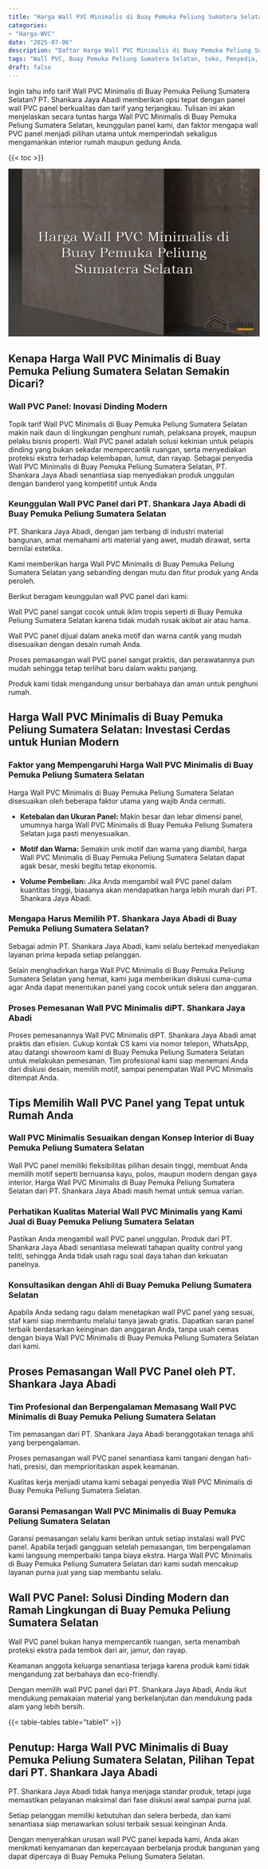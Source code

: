 ```yaml
---
title: "Harga Wall PVC Minimalis di Buay Pemuka Peliung Sumatera Selatan"
categories: 
- "Harga-WVC"
date: "2025-07-06"
description: "Daftar Harga Wall PVC Minimalis di Buay Pemuka Peliung Sumatera Selatan bagi hunian, kantor, serta toko. Material unggulan, beragam motif, pilihan warna elegan, dengan servis penempatan dikerjakan oleh tim profesional serta kepastian resmi!|Servis distribusi Wall PVC Minimalis di Buay Pemuka Peliung Sumatera Selatan untuk keperluan tempat tinggal, perkantoran, atau gerai, dengan produk terbaik dan instalasi oleh teknisi ahli dan kepastian resmi.|Solusi Wall PVC Minimalis di Buay Pemuka Peliung Sumatera Selatan yang terpercaya untuk rumah, perkantoran, dan toko, dengan produk terbaik dan penempatan dikerjakan oleh tenaga ahli profesional serta jaminan resmi.|Penjualan Wall PVC Minimalis di Buay Pemuka Peliung Sumatera Selatan untuk tempat tinggal, office, dan ritel, dengan produk terbaik dan penempatan ditangani oleh tim ahli, lengkap dengan garansi resmi.}"
tags: "Wall PVC, Buay Pemuka Peliung Sumatera Selatan, toko, Penyedia, distributor"
draft: false
---
```


Ingin tahu info tarif Wall PVC Minimalis di Buay Pemuka Peliung Sumatera Selatan? PT. Shankara Jaya Abadi memberikan opsi tepat dengan panel wall PVC panel berkualitas dan tarif yang terjangkau. Tulisan ini akan menjelaskan secara tuntas harga Wall PVC Minimalis di Buay Pemuka Peliung Sumatera Selatan, keunggulan panel kami, dan faktor mengapa wall PVC panel menjadi pilihan utama untuk memperindah sekaligus mengamankan interior rumah maupun gedung Anda.

{{< toc >}}

![Harga Wall PVC Minimalis di Buay Pemuka Peliung Sumatera Selatan](/images/Harga-WVC/Harga-Wall-PVC-Minimalis-di-Buay-Pemuka-Peliung-Sumatera-Selatan.png)


## Kenapa Harga Wall PVC Minimalis di Buay Pemuka Peliung Sumatera Selatan Semakin Dicari?

### Wall PVC Panel: Inovasi Dinding Modern

Topik tarif Wall PVC Minimalis di Buay Pemuka Peliung Sumatera Selatan makin naik daun di lingkungan penghuni rumah, pelaksana proyek, maupun pelaku bisnis properti. Wall PVC panel adalah solusi kekinian untuk pelapis dinding yang bukan sekadar mempercantik ruangan, serta menyediakan proteksi ekstra terhadap kelembapan, lumut, dan rayap. Sebagai penyedia Wall PVC Minimalis di Buay Pemuka Peliung Sumatera Selatan, PT. Shankara Jaya Abadi senantiasa siap menyediakan produk unggulan dengan banderol yang kompetitif untuk Anda

### Keunggulan Wall PVC Panel dari PT. Shankara Jaya Abadi di Buay Pemuka Peliung Sumatera Selatan

PT. Shankara Jaya Abadi, dengan jam terbang di industri material bangunan, amat memahami arti material yang awet, mudah dirawat, serta bernilai estetika.

Kami memberikan harga Wall PVC Minimalis di Buay Pemuka Peliung Sumatera Selatan yang sebanding dengan mutu dan fitur produk yang Anda peroleh.

Berikut beragam keunggulan wall PVC panel dari kami:

Wall PVC panel sangat cocok untuk iklim tropis seperti di Buay Pemuka Peliung Sumatera Selatan karena tidak mudah rusak akibat air atau hama.

Wall PVC panel dijual dalam aneka motif dan warna cantik yang mudah disesuaikan dengan desain rumah Anda.

Proses pemasangan wall PVC panel sangat praktis, dan perawatannya pun mudah sehingga tetap terlihat baru dalam waktu panjang.

Produk kami tidak mengandung unsur berbahaya dan aman untuk penghuni rumah.

## Harga Wall PVC Minimalis di Buay Pemuka Peliung Sumatera Selatan: Investasi Cerdas untuk Hunian Modern

### Faktor yang Mempengaruhi Harga Wall PVC Minimalis di Buay Pemuka Peliung Sumatera Selatan

Harga Wall PVC Minimalis di Buay Pemuka Peliung Sumatera Selatan disesuaikan oleh beberapa faktor utama yang wajib Anda cermati.

- **Ketebalan dan Ukuran Panel:** Makin besar dan lebar dimensi panel, umumnya harga Wall PVC Minimalis di Buay Pemuka Peliung Sumatera Selatan juga pasti menyesuaikan.

- **Motif dan Warna:** Semakin unik motif dan warna yang diambil, harga Wall PVC Minimalis di Buay Pemuka Peliung Sumatera Selatan dapat agak besar, meski begitu tetap ekonomis.

- **Volume Pembelian:** Jika Anda mengambil wall PVC panel dalam kuantitas tinggi, biasanya akan mendapatkan harga lebih murah dari PT. Shankara Jaya Abadi.

### Mengapa Harus Memilih PT. Shankara Jaya Abadi di Buay Pemuka Peliung Sumatera Selatan?

Sebagai admin PT. Shankara Jaya Abadi, kami selalu bertekad menyediakan layanan prima kepada setiap pelanggan.

Selain menghadirkan harga Wall PVC Minimalis di Buay Pemuka Peliung Sumatera Selatan yang hemat, kami juga memberikan diskusi cuma-cuma agar Anda dapat menentukan panel yang cocok untuk selera dan anggaran.

### Proses Pemesanan Wall PVC Minimalis diPT. Shankara Jaya Abadi

Proses pemesanannya Wall PVC Minimalis diPT. Shankara Jaya Abadi amat praktis dan efisien. Cukup kontak CS kami via nomor telepon, WhatsApp, atau datangi showroom kami di Buay Pemuka Peliung Sumatera Selatan untuk melakukan pemesanan. Tim profesional kami siap menemani Anda dari diskusi desain, memilih motif, sampai penempatan Wall PVC Minimalis ditempat Anda.

## Tips Memilih Wall PVC Panel yang Tepat untuk Rumah Anda

### Wall PVC Minimalis Sesuaikan dengan Konsep Interior di Buay Pemuka Peliung Sumatera Selatan

Wall PVC panel memiliki fleksibilitas pilihan desain tinggi, membuat Anda memilih motif seperti bernuansa kayu, polos, maupun modern dengan gaya interior. Harga Wall PVC Minimalis di Buay Pemuka Peliung Sumatera Selatan dari PT. Shankara Jaya Abadi masih hemat untuk semua varian.

### Perhatikan Kualitas Material Wall PVC Minimalis yang Kami Jual di Buay Pemuka Peliung Sumatera Selatan

Pastikan Anda mengambil wall PVC panel unggulan. Produk dari PT. Shankara Jaya Abadi senantiasa melewati tahapan quality control yang teliti, sehingga Anda tidak usah ragu soal daya tahan dan kekuatan panelnya.

### Konsultasikan dengan Ahli di Buay Pemuka Peliung Sumatera Selatan

Apabila Anda sedang ragu dalam menetapkan wall PVC panel yang sesuai, staf kami siap membantu melalui tanya jawab gratis. Dapatkan saran panel terbaik berdasarkan keinginan dan anggaran Anda, tanpa usah cemas dengan biaya Wall PVC Minimalis di Buay Pemuka Peliung Sumatera Selatan dari kami.

## Proses Pemasangan Wall PVC Panel oleh PT. Shankara Jaya Abadi

### Tim Profesional dan Berpengalaman Memasang Wall PVC Minimalis di Buay Pemuka Peliung Sumatera Selatan

Tim pemasangan dari PT. Shankara Jaya Abadi beranggotakan tenaga ahli yang berpengalaman.

Proses pemasangan wall PVC panel senantiasa kami tangani dengan hati-hati, presisi, dan memprioritaskan aspek keamanan.

Kualitas kerja menjadi utama kami sebagai penyedia Wall PVC Minimalis di Buay Pemuka Peliung Sumatera Selatan.

### Garansi Pemasangan Wall PVC Minimalis di Buay Pemuka Peliung Sumatera Selatan

Garansi pemasangan selalu kami berikan untuk setiap instalasi wall PVC panel. Apabila terjadi gangguan setelah pemasangan, tim berpengalaman kami langsung memperbaiki tanpa biaya ekstra. Harga Wall PVC Minimalis di Buay Pemuka Peliung Sumatera Selatan dari kami sudah mencakup layanan purna jual yang siap membantu selalu.

## Wall PVC Panel: Solusi Dinding Modern dan Ramah Lingkungan di Buay Pemuka Peliung Sumatera Selatan

Wall PVC panel bukan hanya mempercantik ruangan, serta menambah proteksi ekstra pada tembok dari air, jamur, dan rayap.

Keamanan anggota keluarga senantiasa terjaga karena produk kami tidak mengandung zat berbahaya dan eco-friendly.

Dengan memilih wall PVC panel dari PT. Shankara Jaya Abadi, Anda ikut mendukung pemakaian material yang berkelanjutan dan mendukung pada alam yang lebih bersih.

{{< table-tables table="table1" >}}

## Penutup: Harga Wall PVC Minimalis di Buay Pemuka Peliung Sumatera Selatan, Pilihan Tepat dari PT. Shankara Jaya Abadi

PT. Shankara Jaya Abadi tidak hanya menjaga standar produk, tetapi juga memastikan pelayanan maksimal dari fase diskusi awal sampai purna jual.

Setiap pelanggan memiliki kebutuhan dan selera berbeda, dan kami senantiasa siap menawarkan solusi terbaik sesuai keinginan Anda.

Dengan menyerahkan urusan wall PVC panel kepada kami, Anda akan menikmati kenyamanan dan kepercayaan berbelanja produk bangunan yang dapat dipercaya di Buay Pemuka Peliung Sumatera Selatan.